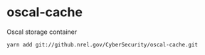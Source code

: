 # oscal-cache
 Oscal storage container
 
    yarn add git://github.nrel.gov/CyberSecurity/oscal-cache.git
